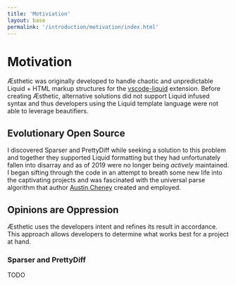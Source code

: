 ```yaml
---
title: 'Motiviation'
layout: base
permalink: '/introduction/motivation/index.html'
---
```


# Motivation

Æsthetic was originally developed to handle chaotic and unpredictable Liquid + HTML markup structures for the [vscode-liquid](https://liquify.dev) extension. Before creating Æsthetic, alternative solutions did not support Liquid infused syntax and thus developers using the Liquid template language were not able to leverage beautifiers.

## Evolutionary Open Source

I discovered Sparser and PrettyDiff while seeking a solution to this problem and together they supported Liquid formatting but they had unfortunately fallen into disarray and as of 2019 were no longer being _actively_ maintained. I began sifting through the code in an attempt to breath some new life into the captivating projects and was fascinated with the universal parse algorithm that author [Austin Cheney](https://github.com/prettydiff) created and employed.

## Opinions are Oppression

Æsthetic uses the developers intent and refines its result in accordance. This approach allows developers to determine what works best for a project at hand.

### Sparser and PrettyDiff

TODO
